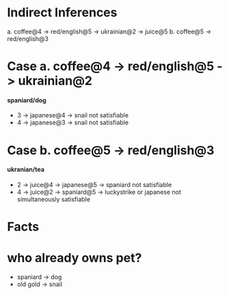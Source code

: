 # Indirect Inferences
a. coffee@4 -> red/english@5 -> ukrainian@2 -> juice@5
b. coffee@5 -> red/english@3


# Case a. coffee@4 -> red/english@5 -> ukrainian@2

#### spaniard/dog
- 3 -> japanese@4 -> snail not satisfiable
- 4 -> japanese@3 -> snail not satisfiable

# Case b. coffee@5 -> red/english@3

#### ukranian/tea
- 2 -> juice@4 -> japanese@5 -> spaniard not satisfiable
- 4 -> juice@2 -> spaniard@5 -> luckystrike or japanese not simultaneously satisfiable


# Facts

# who already owns pet?
- spaniard -> dog
- old gold -> snail

